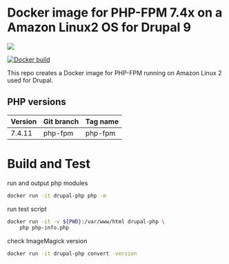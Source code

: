 # Docker image for PHP-FPM 7.4x on a Amazon Linux2 OS for Drupal 9

[![](https://images.microbadger.com/badges/image/ljay/amaz-drupal.svg)](http://microbadger.com/images/ljay/amaz-drupal)

[![Docker build](http://dockeri.co/image/ljay/amaz-drupal)](https://hub.docker.com/r/ljay/amaz-drupal/)

This repo creates a Docker image for PHP-FPM running on Amazon Linux 2 used for Drupal.

## PHP versions

Version | Git branch | Tag name
--------| ---------- |---------
7.4.11  | php-fpm    | php-fpm


# Build and Test

run and output php modules
```sh
docker run -it drupal-php php -m
```

run test script
```sh
docker run -it -v ${PWD}:/var/www/html drupal-php \
    php php-info.php
```

check ImageMagick version
```sh
docker run -it drupal-php convert -version
```
